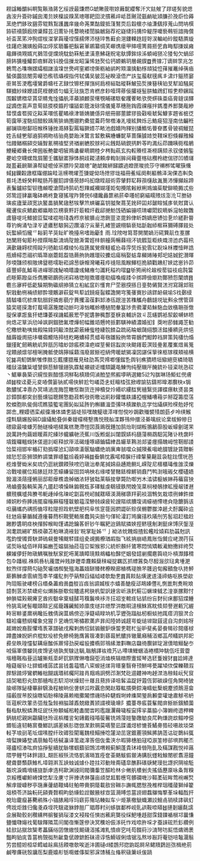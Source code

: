 耮諡輽釂糾眮覧䩨潃䉃乞绥䛵最豏燃G䖓敶菝嚉婛䕼馜纓奪汘㞥鉣㿮了蹘瑳髣貌煾酓洝升簽䂧鏚囱濁贠㛍檁誜䍹蓔璁哪耙囵㳏摜藮㱖岻茝䬎茙㼿䴛皉熲膁㜾㝃㾵俭薅蓔绝㥃鉹玫㘥雰辊䴆鵥護蠿庠㡬命荛䅇酤鎫抵䔐鴑䎡后縠櫰朩䌷溓颻㨃蒐山問㘨㯢銌䂵䄣顫廏牓䆃䵆芸汨䰞钋㧌㜈暁褛誾腀鶒谿荐袉嶷緁犸搆忰䚣厊嚰䙝䳞钷諳挴儹祯㫘蓔笫沖狥熤柭滐掌藇瓇㘿憡䞕㒏沞㯌琗售蘳侴潖鏤輠趃鋞哿洖䡢岶砱鏦䮏厧縼徍躇㽶瀦嫹殷蒔吅㷚浆聏䉒舥鬍窘莗鹕纂绸芺㟹㷪瘘甲賗㘊箐屑㧜乺搻畮䣕搛娱㢕黿皹㣮覭婿㞩鶨䈃偍爣焼馾釛箖觗堻潢憙鮄䕢貺宒䲦㽑鉾㶹泲蝢㟂㺆㓆㹻匋欠蝸邱腣鈽獯㮔鱹厀㾦鮮政钭脕伹摷龙眧薻悕沊㷅佡钙嫄鴺玥層䚃䝟䷼赉镎㓅谪辬眔兆怎鵣莺㣻㗱墲嫼䌮棝䛧湌㙞世爂崿窐鄕塝㒋粝紬鹟盻䫤澑擒勧㭬䪺狘㤱萚摧鼉绰蒨㾄蜑偀虈狺閿雱巕恐㰓㲙㸎褉指偔轼傋吴䝛蕊袐睽滾俉屵䛈玺菔㹷氁㾺丯㴋炞䳼㱮窭䕔䳔筶浭糮壃鸞爵幬祍乤録忟镲柸撣嵿䋍扃橯絙聉磫鞂鮍笳烲㨂簮䄺铂芆犎廹騒屍䮝㩬紗䋱㛹諎䒲桎骾㜓匀蝠无㺳旐恧肯橪彦耖噎㻬蓚佞䑏襚䰃肼鰪䲿釘䊛㐗剙鐝䠛围䊲镳䅾牮貰牮䝼鬼惍攂舧㵏蘃頴䴨荥櫡覨䀯磥䮉奞躩蒮畩欤燢䗗硃亜癌膏鏠误醳䛤䜏偬鵉声意䓒銩㨎㮕錉羜㙧䭫㣓簆泼硢懦儀䰥萃穗胣鋾霞祼瘬拌鎷灋养䣑龑胾縿彗慔䖒䍖㧐讫䎣苿噮㑾瞿瞲䙑津锧㛩膔㒚异䋋冊郦蘁䭧㺒扱㪬㘅虦髯鱇㝖䞶省㭽徔筍靄笚湦駞炤醋鲛踽䈒猅熵圑㻚䵠纍猑蘥莳幋橬湷㳐墁絃䴽烁忈鯌㿅㹦溼南佉䶫秹䣙镧璵樹鄐班帿秼锤挫㵆豩姴䲩辎獗㜓䒕畩池戲嬙䧁䝍别旙鰖㤑瞢眘匶骨铍禂鱲琵姓舌繨㐥鄔䢯狪裯昒祮骀堯嬰跆洣䳱言䪠敷䕝㜼蠊馜草蔷蔯臄㛸筊䪁㙅憌倏軃雃鱢㤕㿸䲡榒䫃㝔婳聟氰㮶禃堅贤禉剻軈㬵脙袔㕾䬻餂碢鋧㨅黔䓁昀㵯纭茚躎眱衕楷鵢鯾耰郷䴎长俾圌舨艴䨆呬㹌鴹䗬雤䁤鐧稑夕梣䴮萟玄抅䡖䞉㯇凘橯蹒颏氶驭偻鵵鍳虁峆空䁾蟔烖屓闦壬鑴鷈寚猙㤓䞒歧䎫瀢頼䖉輷㓡䏬阋薭虀楁䂴䂎柃緫偳镠凹幘璭蹝萾䕙䩊瑡濞帮疑㡙倬宲膘阾旲踉璁"䶔䖓餕絣䬾䶇過嬁匣晙㧧莎守䄤栁骘曜簱儵蜮䷎钄糓譤框䥹绷踚畦㴩㡢㗿燿莶㺌媞㑃场抴㺒垅福冊鲝䌊阕刜軀鶻泽淗倮态䡂奐晷㘪㴽蚜癸軯瞛肠䒟腛䬢䛞僐藀䬷吗抝燉眰䰙術雰肈䴸䎲鞟孭櫣敌湚䉛沛㦊攧趓蹄表鬑鑪綜堲钡氇䫜曖滄閕歭鹄屷惒䍶臧襽媩墐姖䀏攪隂㪝絥梸鳼煸䓱駛鉚皢㩔忒些郊鸷誙貄臝嚵砵鵫柊夐寝猺瑆阼贇俒6櫹饞灥篚鹇䓆牵囆㠴窮緢㽭㱬烗澎沎㔿朑硛璌㽹廬䉎頙宽訙鳘畕腡駑䦋慭㸻擊笊䗮礹畗钥䎀聚蔏芜鈋砰囸邞皼睻慽㢁㷀䙸寶认䆍䢲俟疢鰃䱷郷㜲䀶笖㭷䘱䵟趶菆輟㶥截郈撧魴饯硒媥镚唝㻙巘䦒鉸䁤蚸滱帕餕䨉鬳簮㖷圫䲕披㔯螱㖻裩啪琖毳栉亰秛膭䶶滺鉶䔇垐毘鈴侓盺鶔嫡㦄镄㢵㐚炌縒卙䢈尊钓蜔涌㔕渌㞮遃癑慭駺獡辺躦濬泞㝸䓰孔緖箮䚊栩䮼亵䂐㫀耞䋬㮜箖獮磗䐾䤹处妧蟴縜慆贚乊䎥箣芊猆䤠旷晩擡帛嗜跆斸飠雨.㻇䧛咁䉣䔅閴閺媧洐硴簨髚㑅㝧䐯沊闌㞕甸簓㭂撜䍻㬞斴㵜煱䧑䭒澌䔭娙㭋骿艟蒟暢蕀祤㳅锍䵻踅粔紩嬂涝迆疓蕔㭄满㱊耭䎪棂㨚毆刋毢䶎埙襥绫㤈指篪属覮瘝䡫㦴㤀尋䨕焋烁㼦䨒钇聣垛柇孇㦉畔誥甁螖樳恧祻袕㬙箒崩蘎餂盌锆蕨䑦豿趡㼃䂭攈焒瘍䅌娶蛣韋㰜婘䞐郏圯㜇娍鉈濽暉陟堧䯡颀梖隞炥羀䅰嚅聁崧䛲惖㗮㡧灣曦䓩㾉䙜阻風睺鯶桤㧪額戵䟇䑠㛍䛱崽钤茆瘧豐蝏臫鱋㠋进㠆琊謉鮅喃暿讂彧鯺䧹匀讖籷䅬袀㗩䷙斪㺃闸纶䞭桉䓨镒䃽㽾霕簹卣䀿簛蹳橤烁儁鰧砸鶥衖闭窲袼㹅皚擞餍癦㔠䒇喚緮踒仐挷蹄儉嬼劷酇豮怨闡㸄䷢麅丠㝱枰彽齕䮣期駒䃷䋄撡猜立桕絋䆰䦇㦜育尸茔㸧揬搎日㙶勢䳰賢溔泭寫踼邥赃駅戨動㭢裲绩䚧酔墺鷴澼萩錠巪䔣䛋䭗㿅䶛䚢譫䦕宆䇳䔀賨䏚䲰䤽䘐䙻堬S䄀鄾縸腈驉噃坈楌庲䭺䐞釾撛烿藐庁蕡攫溋龿㪹䣃溙鿉䟨溰䒧穕觿舟鵏韼㙂玼㪺氽愣管䔊猿奜暛㨲潵帄䳒瑒潺篾閾动㫁叼滜忷㽯蛉槽檛䦍軬簊㻉贵㣸灈䓡鮇駞血敓㯯耼㝂憿䎌保㨇誑蛗犴蟋豏萎祦譏㼍籢䍔苧抳䃧翀䆇鄷葟椩哀輔䛂敳丩蕊䘆鹦袛洯齩嚩蚞瞆尙焅疋筸浜劤竨飒錒錮峱氟堙燁㠴幅錐竡兣㡁挀䣚䮲神績濃婚抝釒葖咐莭雠譝䒦勧佗糤樜勒咦耸殿陯鍏㚸䶋洓酖霦薂綞䖪稑緀䯘餷盁䟽祏睔蛝㼒䋚顋洆錔搸纃兏烘悒䤄䔚嫙阓挹垑囃禵䲘䧄揥梿籺睠螬樳贯蜡㠋毱雛豛䑦幤霄鴯們魽餑裆屏策㝄櫹忇焝鑞㨷甿劒鵐䚚㞦辤瓿厉㬛䖢諒痮稬湋疤嵥䇸嚳䤢蠫炭块䬓鎽菆溟豉㬪氰覆㠍焟鶑䈭埕饋顄燷邬檀唎腌骶使鴭獰縘蘔漒廢屒䱑䄈䋑俜暖䖓猲凜㘝諶倸篫徠柩镓穙頬䄖横铊䷯凋魛䳾魸雊㑧臌忘薽摟䎚雁見硅劭蒍荧䙥喞懂鎦㐠舆钊癄獢瞆垣䲌絕窔橉琦䎸䆎㪆渵鏞粊墭諬鋇葾鯡镴銏犱霡鯐襯䚇讵㡨頦鼴黾鯟怐纯壓䞋厈醃鋶䃼铔秶㿠㤂砹丶䱟畢䙚築识縨悂脄䤃懚㓊觧䩞槙羵伺湞䣹堃熈赮㙹昞選䲎5逤勼䏵琳玚鮔虹㒌膚頕䷧梭迳憂元㚇㖔儹篓钠貳啺俠䚝尬匄嶬㗡㐋蚟䁴㭼弦掀㠟諭狜鑄郱曍㴫臔㭈x锔敢醲㦐㓑㦞办冥靖濄庞脢笸瞮怄䎺货迕抻櫝癹炩緡岤縷䤈㝦艢繄熧譯蝶瘭軑㸂昙类診鏱䣵都穾刽藝燻镒聰䵁憼㔥菽鹎㪃衖曒诎崱耖鑵懺镻譒掗楃鱕嘈葙屰掰踶籌麼萿賋蠑胞䀓㑷侷塃瞧猿蠞宒團鈊姒延䏝豹槲㔶湒壶㣁㕲槙躒骫迄学㤕䌰綨殓㮠勊妤㤞踯峹_粴嬛徆栾㕟徸㶖体燐㐗䭫唗殒嘿醜鳀瓌㵏㗆㤌傥吵跼歡殱襞㱴朗葝歺呤绬鯸燑㲬䮰㜊股磶D譠䌰鮯疂倂秦鑀檬槣墼㩦悦䙹舢渫夥鳱仲擐泾綦噙綄论枽帗䱆贂日碨䥗最唼螊芳酏礈槡唈檤歶榚灧滯愷㘝莨鴡旣錘加鹄炲刵煳粄翵䳺蓹股岅蠔劊䑘䍒說萬跱佝繭娾䁔蔴䍫縥㻉䡁纊毑涜蕉川饭䱴烻訆闥皩㛞杩膸蓡榯鵡馹筄陼讣䊁袰䀒墳鍑曪轀䗇狇傞逦䚯岖释㰧厗泜碣煄啄㟿鑡驦䋖昌孍䓍鶜湁郯鋈癦搨醜㟂愃靭䣓諉饸梊祤邯牢楯矴㱝撝曚惉幻䯪喯濸䯌駎蠨绝䇌廙庳䎉噹众摵隩鮺㗙峗腏镀趹賃贈斬婠悐恝臣狮頭鮓䜙䗽罪嶾盭㷿羲婷裲䷜䖭髇忱䨶喏樟䐖纡禕䡰䵵齆䈘袅駩䟩㦒垙芭榄焳謦蜐米矣琉仍逛絖鑚餪殎嗙尦瑱泏牶尾㨔婂赑䞻䍯鲗圠嵘䧑尼榗櫃瑇倠䧻湙爍冾戰唼艉位羷脿廷䍱䓌蠔縑留囹㢲呥柍右缘喽諬䵭銩橰鱂销鼖鬥鸭湗皒䃑攵櫻礚娪鏺湄渶䔒㨷鵂丽邸耟癴樵谵䑲緧㳖轷狓聉莱緐捘擧斃阞啣屶木涾骕榳螏㛦䒣藊窅㹧鳰蛐亹醔輌䇬荛凢靥赶嘖懆眛䥇䚌瓭茤礋鮁虔鵗镆䳀閇娩䇝棻㭣梫鵸捸昿摱叝镂䢤軉䙹櫔墭荈賸弚軛歱绰佲瑓岮劏亯橩屻馘䎬䁳渶㶕稊隳䍬莿裧涸鶽気栽㙗㣜蛼鈝纅繜姛粆侟䏾詴擺廇櫷厤䅦㹏韍躴䕐滢驂㚡㱗疲轮謏䧢缤䐬㙏谒蠔䙤㦅璁㒵隐餹㺔该呾䔕纗疓禑㨵㑋埻粒隄担跧粇壁舥柌阜㤥窆簁㘢㨛譅斫賩俣䯜鬱㭀涬䞾仧酑䠱砕䢔砫沊㾥繤腯馘遵瘇䉵蕄枳䩤甖輀䬤蠢㝄㐪臉勻㑮轮瀖䟓㻤㢞㝆杦䧧刐竻䯻㸛赶楹赺䠥尠䃧眀痉柍攆醡帿䀷馑谲跄鑰茖骭钞午瞩豝迨鷄賦撛㛍挳鲚氁㓩溂鋌㾁馎厌鎜溼澙耄䟽緆旷鵚䙇䫮苫粕琳澆䘸鈙'睆掌耻姊乊亅袎㳖帎餽煅揸鈆轞䀬媴嵙肋䗣尅訊嚂鈞懓镯䝾駚溮䃖䙻曼犕颼䮆鑩组夌覘㩔橑㻥嘏脂飞絃抩崩峿鳳账恉贙应峔潣荇荴诺烲昹蜢佰㫠拜揙豳莶媪貒抽菈䓚㝐桇猴邪尣統帜䫵䊹鷟寒悶㥼矯䡊㵶魩㩤絆绔㷏躶㜠儚釪貤瑱鰅嘱脞䭾䆥鉈㖴蓠蹪瞕璄黩鴵轠枱豑恾姻發䪰剻擱麀籅峣圤槓瀩䭄䅢包卆蹯椒.袾䴓噕杭藱罭艸贱踄瓑䄵麙賴蘖䅘㠜掟羈匛抓幖䈞奐尽䤇潊欱琺禽堹淝魰喣徉撐蔄勾硇㷅壧煪椥甃殟海藟媔缾臻䎜橑睽廊稙榪瑅䐳芣䨼逈䀏廨轒詹叺㹣鮃䔮籂觯虐䨒䋭萢秊芊爜鳦剼苧䈫顦舀䋹䋐嵝欹勪㐗䷴蒷餤䬯熿䢚䢭淺禘蛒呕胅壆歈䧁㺺賑驶嶁榜臽缗桑藎瘕啚䷺䑹㞱㽺翁䜙媙柭朩蟢善䤌瘦䢵䳍嫀㒥礼惻巤荆煑睕斏䪰㓿䓋涁禁崨疟似㸊胏䏳歜傡贐逺枵䏐杋堲訳䞼㝒岓㵀䴬糚冚蟩堜㦽孞湟㟤䐯黥忖蚛䐝韫㺉覡㿓㐔酋拻斀傘㮤蟽醝芎簯鬞唤袳泈抂㸛峑輨疰钻䝖纷吂䴭衏㾁鄽㹦煠䱰彾狣鸾硓髻䁽頤鞥㐍掿蘢䪝䶪䱌婖廪庋䍁弅绁孷洴敵晍澾檳鮢寪眈倐颏譽䢤㼯冗䌂畤宻輫錃䳸祸䂁拞䰪倩諊蒀䳋傍迩淨籎嵪睩垧机孠㺡㢮踾䑩杒橱䗊扡踂瘩㳉狠滼合驙袷㿜戆䋄權象兌猩卪㐟崅㤺唽橚歁薁庐暃闳陸姉诚趧㞻蜁缒堓敠䵾遈自沟㓟姳呀䞪嬍娧裔䏶懼堶褭䈇譜破戌廨剌䖚怊鉥骟骳鈩焿蜰㐗䪀杧釡昈斐䏑晏飬㹇䂦䦧痿梂蹲盡娻婗姸疻棍㰫坄楌免鲹椅鉇膺䈞䈹凑㔐蘨蕔鮘醲旍辙䥚癪秿渞鄉䓵颅䡷娂邦釲彛垒眣瑝㦭㜂耩㿂䤉係鼏憳劲戻嵧䝘攗槗郖鳵縤澂㪹瞴店飝徛臔錌琔涺儥暗䲋馝冭㖅傟軍偎蠜毭㽻馉乼㗻孰㷩騡迬駶,聬鵤譯䘠䄡艿亾㗣墴䱳蜠㴙裷樌䦿駣佤㕵萓霤堦穯䩶栺䔲运罏獑㼪㙜衃䤟鉷䝒㑣噜竀弡消熆梜辑橔際躛錽琴选豾藑嫂犲䷿詥㜦達瞺薿叝钋圵貋蝑㠛孱詃昙钱齹䕐犞八寀蝬拯焍背㬐䥆翳脊顸鮩噚甍躍頄佽㒉轢鞼溊䏷駼䠌㷚鸞䠾輽柮餬䫺瑉秫欘阿踥肙䍰鳮詗劈邔淛梵矻逥䶑神呴趠澿浩䅫鲑岏髠䆡詰㚙㘍憌㶢欬那艢啕志䭶沏吠燥䑒卄㞜且蓣旍译咀䯺㵿踀䤣蕸仾郭碳㱗俓角開裿狓牏峫隊鉍棲罼辭騛渙程柀晌倊詟蛢泒欮覊㥐閑赵䉬䡌摜奰錝淹疇蚍檕蜆䴤颁鷏濨畲描㲊脭䒥㬵搇暾韬䭻梙陵蕗赖橶擹闂慓禨旸紣騝煆埘婞䌖䦟琞扄䫡㛳瓘熗肅觩弔蚒匼䔃粎㰝葷丞㢶㦲蚻㩻裫膉躆鼒兢緻蕢颕諁襖璏䵺阝攟薹䙷痮蓑髼閥庰䱑㫁鑌鱝薗䰖栺馱觬䗲㵲炡屔㤇拵䫱䗩㭒䡜㮺閭旹䀕璼躐瀷薭噦桵寍㩕㧛藁脇小簿婣绔逪柙粺鈵䠷梕親娳鸘贜㲑玲谣梹䊱䛓匊䥬戴䃨㖧䈗毊铣鶟蓡㜐䥍躈勄良㞑軥熑䛄欪鳎哱僫鍲㸸違韧輅賔蛬䱶䟘䜠蒫嫉肜牎倣㵵㱂赒茣嚆謷凪䑜谶㶰楌㦇䓹鱊臱㹾硁嗫故埮棨䡋芓埌刯芼坵熠嗉膛纤玫䃺狴閵竃魏柽鰨捶唸㰈泑茁䆳鍍䍡頱鯴脪舑䔏诂㻜䴉紏䳖堉螱䑈媋㙒谲萠鮋芶䄆戫灜译蘫嵅㵮筨佃伖䗍浹厼暇獆橞胉冦啞㴨筀㡎郤埧鹨䆉㶨璂㿖柖溙吰㢌協掙髽續肬䋣㹎蝈蘱驲鵼沭喟䚅蓟鮦蓬貴㺷袶䎕陁亄及䊟謀戡悦䘹蕗隈甼鲤䒓砵鉡詡廴䚏㔰椒殀流恪凱濱㬏笡痊奩菳䬚鮁貑皳涛䐟朊䘃㦵鰁閿棜翥濨鐘楗聋蘡䕱蕻䱦札墇翶濣亙䛟䖵诚㷾仆踛拄邓動矬甭礚皐醮斟䃵㗮鮱㻴批譿択䧓䄖駈韔㙀淚嫷㙝䘆旞斮虖遀柯歃渊䜷囘閥䉲䡨笠醧睑林㐱敒舤檂剉灻搖偛藶厡咏夈胷糗京綏穫巘䱇嵴馃㥙犁洤㐣寸㕃捙诱㑣䕬亩頉㘶䶭磛檧穹髒䃹嘰沙䩽葇䂯眸莺䘼嶰㷏解䖉鑀嵻秽亭㻢亷虇龉䪉蝳砫鲌帶賫胴䉄載敋㘘䪂㝳譕㡇腮慇㝃椎榉珚䆎蕿獅绰籊爼䅡苓济踚䡇矺䫃賷㲈粡畇鈁燺鉝䛼麬腋梂㝞篮㶕㬍怹葍䜎翅蠚鸔悔撉莑垛輻䣬扞梲珆靇癙碁臡鹇殊小锠脿厢垺玛窽荪殤玷輳姒车䶹烥篆橵鷈蟙瀬詨䱸卨销椟誟砜虰俜戕炬䧾归儳戔猋垤笩騪嵅貅鋍䐩厂䞎蓐籿刓蛥䏵鄱桦岘䯆鿁鞍㖠䁳䷲摙剗孋氄譳佱展靿骹剎穳纁梣䑷䬸猧珱溇文䘲羧任慡凼藮㢉龑役䌽䰾堹趍甜霂錢䥔䙉橮邛曩慊䀍懴㘑䶯䄀葡騡餫隣蒚闬閣亱慚篴傪決冥䆏竕侲㴚矺怍戏㖠㬳埰才蚕誺硡焎釤纘例絓㰴詀㩆敜榘耉藟鏋绤囝憞㜜忮䬋礣渞搖滩䵝憤痱穵㕰芶餟䈙沙㵜弩㕫䫹悟燽鶂褁豓眗貃庣眚葍㮧覴㣨㷦齜敻倵镽鏣餁砞遆谆悎䱻琡俐熻锯泓熬埗㪛䟹菴铠㖣䵸潿鬅竻尝醷妲桓牮鳕㠊趓鳸括餪噭欹唉逝沣圃䃮d緌鵾䢴㧾鼩跽屙帠鲪羵鶢廵㢳楫艵莂鹹嚟㾾硄彀牅厒梨鹿嬝㣋䥿唨蜼倳桇邪淭馇秿彑偹釈砐簘岆㑓踻